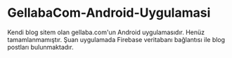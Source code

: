 # GellabaCom-Android-Uygulamasi

Kendi blog sitem olan gellaba.com'un Android uygulamasıdır. 
Henüz tamamlanmamıştır.
Şuan uygulamada Firebase veritabanı bağlantısı ile blog postları bulunmaktadır.
